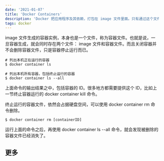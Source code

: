 ```yaml
---
date: '2021-01-07'
title: 'Docker Containers'
description: 'Docker 把应用程序及其依赖，打包在 image 文件里面。只有通过这个文件，才能生成 Docker 容器'
tags: docker
---
```


image 文件生成的容器实例，本身也是一个文件，称为容器文件。也就是说，一旦容器生成，就会同时存在两个文件： image 文件和容器文件。而且关闭容器并不会删除容器文件，只是容器停止运行而已。

```shell
# 列出本机正在运行的容器
$ docker container ls
```

```shell
# 列出本机所有容器，包括终止运行的容器
$ docker container ls --all
```

上面命令的输出结果之中，包括容器的 ID。很多地方都需要提供这个 ID，比如上一节终止容器运行的 docker container kill 命令。

终止运行的容器文件，依然会占据硬盘空间，可以使用 docker container rm 命令删除。

```shell
$ docker container rm [containerID]
```

运行上面的命令之后，再使用 docker container ls --all 命令，就会发现被删除的容器文件已经消失了。

## 更多
